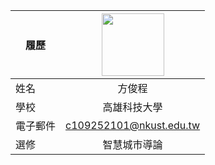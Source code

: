 |      履歷        |<img src="https://avatars.githubusercontent.com/u/22648375?v=4" width=100 height=100/>|
| ---------------- |:-----------------------------:|
| 姓名             | 方俊程                  |
| 學校             | 高雄科技大學                  |
| 電子郵件         | c109252101@nkust.edu.tw          |
| 選修             | 智慧城市導論                  |
